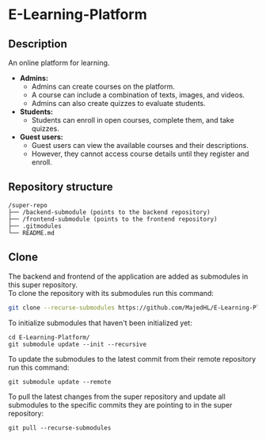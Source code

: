 # E-Learning-Platform
## Description
An online platform for learning.
- **Admins:**
  - Admins can create courses on the platform.
  - A course can include a combination of texts, images, and videos.
  - Admins can also create quizzes to evaluate students.
- **Students:**
  - Students can enroll in open courses, complete them, and take quizzes.
- **Guest users:**
  - Guest users can view the available courses and their descriptions.
  - However, they cannot access course details until they register and enroll.

## Repository structure
```
/super-repo
├── /backend-submodule (points to the backend repository)
├── /frontend-submodule (points to the frontend repository)
├── .gitmodules
└── README.md
```



## Clone
The backend and frontend of the application are added as submodules in this super repository.    
To clone the repository with its submodules run this command:
```bash
git clone --recurse-submodules https://github.com/MajedHL/E-Learning-Platform.git
```
To initialize submodules that haven't been initialized yet:
```
cd E-Learning-Platform/
git submodule update --init --recursive
```

To update the submodules to the latest commit from their remote repository run this command:
```
git submodule update --remote
```
To pull the latest changes from the super repository and update all submodules to the specific commits they are pointing to in the super repository:
```
git pull --recurse-submodules
```
